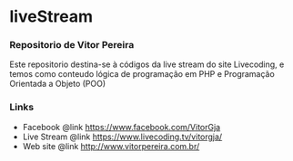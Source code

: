 # liveStream
### Repositorio de Vitor Pereira

Este repositorio destina-se à códigos da live stream do site Livecoding, e temos como conteudo lógica de programação em PHP e Programação Orientada a Objeto (POO)


### Links

* Facebook @link https://www.facebook.com/VitorGja
* Live Stream @link https://www.livecoding.tv/vitorgja/
* Web site @link http://www.vitorpereira.com.br/
